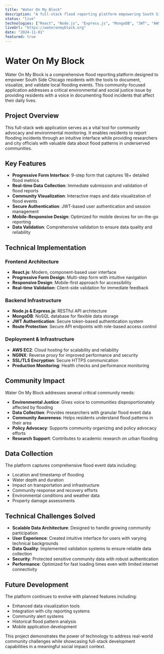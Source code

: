 ```yaml
---
title: "Water On My Block"
description: "A full-stack flood reporting platform empowering South Side Chicago residents to document, visualize, and validate local flooding events"
status: "live"
technologies: ["React", "Node.js", "Express.js", "MongoDB", "JWT", "AWS EC2", "NGINX"]
liveUrl: "https://wateronmyblock.org"
date: "2024-11-01"
featured: true
---
```


# Water On My Block

Water On My Block is a comprehensive flood reporting platform designed to empower South Side Chicago residents with the tools to document, visualize, and validate local flooding events. This community-focused application addresses a critical environmental and social justice issue by providing residents with a voice in documenting flood incidents that affect their daily lives.

## Project Overview

This full-stack web application serves as a vital tool for community advocacy and environmental monitoring. It enables residents to report flooding incidents through an intuitive interface while providing researchers and city officials with valuable data about flood patterns in underserved communities.

## Key Features

- **Progressive Form Interface**: 9-step form that captures 18+ detailed flood metrics
- **Real-time Data Collection**: Immediate submission and validation of flood reports
- **Community Visualization**: Interactive maps and data visualization of flood events
- **Secure Authentication**: JWT-based user authentication and session management
- **Mobile-Responsive Design**: Optimized for mobile devices for on-the-go reporting
- **Data Validation**: Comprehensive validation to ensure data quality and reliability

## Technical Implementation

### Frontend Architecture
- **React.js**: Modern, component-based user interface
- **Progressive Form Design**: Multi-step form with intuitive navigation
- **Responsive Design**: Mobile-first approach for accessibility
- **Real-time Validation**: Client-side validation for immediate feedback

### Backend Infrastructure
- **Node.js & Express.js**: RESTful API architecture
- **MongoDB**: NoSQL database for flexible data storage
- **JWT Authentication**: Secure token-based authentication system
- **Route Protection**: Secure API endpoints with role-based access control

### Deployment & Infrastructure
- **AWS EC2**: Cloud hosting for scalability and reliability
- **NGINX**: Reverse proxy for improved performance and security
- **SSL/TLS Encryption**: Secure HTTPS communication
- **Production Monitoring**: Health checks and performance monitoring

## Community Impact

Water On My Block addresses several critical community needs:

- **Environmental Justice**: Gives voice to communities disproportionately affected by flooding
- **Data Collection**: Provides researchers with granular flood event data
- **Community Awareness**: Helps residents understand flood patterns in their area
- **Policy Advocacy**: Supports community organizing and policy advocacy efforts
- **Research Support**: Contributes to academic research on urban flooding

## Data Collection

The platform captures comprehensive flood event data including:
- Location and timestamp of flooding
- Water depth and duration
- Impact on transportation and infrastructure
- Community response and recovery efforts
- Environmental conditions and weather data
- Property damage assessments

## Technical Challenges Solved

- **Scalable Data Architecture**: Designed to handle growing community participation
- **User Experience**: Created intuitive interface for users with varying technical backgrounds
- **Data Quality**: Implemented validation systems to ensure reliable data collection
- **Security**: Protected sensitive community data with robust authentication
- **Performance**: Optimized for fast loading times even with limited internet connectivity

## Future Development

The platform continues to evolve with planned features including:
- Enhanced data visualization tools
- Integration with city reporting systems
- Community alert systems
- Historical flood pattern analysis
- Mobile application development

This project demonstrates the power of technology to address real-world community challenges while showcasing full-stack development capabilities in a meaningful social impact context.